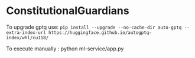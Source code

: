 # ConstitutionalGuardians

To upgrade gptq use: `pip install --upgrade --no-cache-dir auto-gptq --extra-index-url https://huggingface.github.io/autogptq-index/whl/cu118/`

To execute manually : python ml-service/app.py
